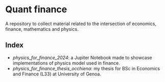 # Quant finance
A repository to collect material related to the intersection of economics, finance, mathematics and physics.

## Index
- *physics_for_finance_2024*: a Jupiter Notebook made to showcase implementations of physics model used in finance.
- *physics_for_finance_thesis_occhiena*: my thesis for BSc in Economics and Finance (L33) at University of Genoa.
